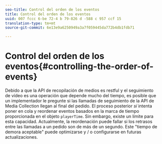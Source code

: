 ```yaml
---
seo-title: Control del orden de los eventos
title: Control del orden de los eventos
uuid: 007 fccc 6-be 72-4 b 79-826 d -588 c 957 ccf 15
translation-type: tm+mt
source-git-commit: 6e13e9a6250949a3a7f059445da772b4db1fdb71

---
```



# Control del orden de los eventos{#controlling-the-order-of-events}

Debido a que la API de recopilación de medios es restful y el seguimiento de vídeo es una operación que depende mucho del tiempo, es posible que un implementador le pregunte si las llamadas de seguimiento de la API de Media Collection llegan al final del pedido. El proceso posterior *sí* intenta poner en cola y reordenar eventos basados en la marca de tiempo proporcionada en el objeto `playerTime`. Sin embargo, existe un límite para esta capacidad. Actualmente, la reordenación puede fallar si los retrasos entre las llamadas a un pedido son de más de un segundo. Este "tiempo de demora aceptable" puede optimizarse y / o configurarse en futuras actualizaciones.
